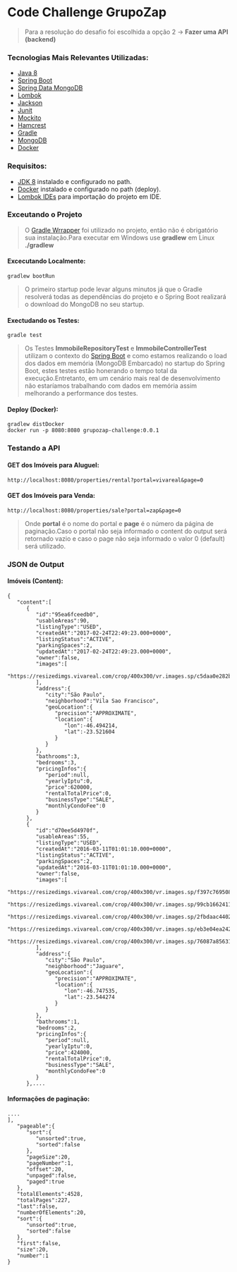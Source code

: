 # Code Challenge GrupoZap

> Para a resolução do desafio foi escolhida a opção 2 -> **Fazer uma API (backend)**

### Tecnologias Mais Relevantes Utilizadas:
* [Java 8](https://www.java.com/pt_BR/download/faq/java8.xml)
* [Spring Boot](https://spring.io/projects/spring-boot)
* [Spring Data MongoDB](https://projects.spring.io/spring-data-mongodb/)
* [Lombok](https://projectlombok.org/)
* [Jackson](https://github.com/FasterXML/jackson)
* [Junit](https://junit.org/junit4/)
* [Mockito](https://site.mockito.org/)
* [Hamcrest](http://hamcrest.org/)
* [Gradle](https://gradle.org/)
* [MongoDB](https://www.mongodb.com/)
* [Docker](https://www.docker.com/)

### Requisitos:

* [JDK 8](https://www.oracle.com/technetwork/pt/java/javase/downloads/jdk8-downloads-2133151.html) instalado e configurado no path.
* [Docker](https://docs.docker.com/install/) instalado e configurado no path (deploy).
* [Lombok IDEs](https://projectlombok.org/setup/overview) para importação do projeto em IDE.

### Exceutando o Projeto

> O [Gradle Wrrapper](https://docs.gradle.org/current/userguide/gradle_wrapper.html) foi utilizado no projeto, então não é obrigatório sua instalação.Para executar em Windows use **gradlew** em Linux **./gradlew**

#### Excecutando Localmente:
```
gradlew bootRun
```
> O primeiro startup pode levar alguns minutos já que o Gradle resolverá todas as dependências do projeto e o Spring Boot realizará o download do MongoDB no seu startup.

#### Exectudando os Testes:
```
gradle test
```
> Os Testes **ImmobileRepositoryTest** e **ImmobileControllerTest** utilizam o contexto do [Spring Boot](https://docs.spring.io/spring-boot/docs/current/api/org/springframework/boot/test/context/SpringBootTest.html) e como estamos realizando o load dos dados em memória (MongoDB Embarcado) no startup do Spring Boot, estes testes estão honerando o tempo total da execução.Entretanto, em um cenário mais real de desenvolvimento não estaríamos trabalhando com dados em memória assim melhorando a performance dos testes. 

#### Deploy (Docker):
```
gradlew distDocker
docker run -p 8080:8080 grupozap-challenge:0.0.1
```

### Testando a API

#### GET dos Imóveis para Aluguel:
```
http://localhost:8080/properties/rental?portal=vivareal&page=0
```
#### GET dos Imóveis para Venda:
```
http://localhost:8080/properties/sale?portal=zap&page=0
```
> Onde **portal** é o nome do portal e **page** é o número da página de paginação.Caso o portal não seja informado o content do output será retornado vazio e caso o page não seja informado o valor 0 (default) será utilizado.

### JSON de Output

#### Imóveis (Content):
```
{
   "content":[
      {
         "id":"95ea6fceedb0",
         "usableAreas":90,
         "listingType":"USED",
         "createdAt":"2017-02-24T22:49:23.000+0000",
         "listingStatus":"ACTIVE",
         "parkingSpaces":2,
         "updatedAt":"2017-02-24T22:49:23.000+0000",
         "owner":false,
         "images":[
            "https://resizedimgs.vivareal.com/crop/400x300/vr.images.sp/c5daa0e282b925cd5feabb7aa38273ba.jpg"
         ],
         "address":{
            "city":"São Paulo",
            "neighborhood":"Vila Sao Francisco",
            "geoLocation":{
               "precision":"APPROXIMATE",
               "location":{
                  "lon":-46.494214,
                  "lat":-23.521604
               }
            }
         },
         "bathrooms":3,
         "bedrooms":3,
         "pricingInfos":{
            "period":null,
            "yearlyIptu":0,
            "price":620000,
            "rentalTotalPrice":0,
            "businessType":"SALE",
            "monthlyCondoFee":0
         }
      },
      {
         "id":"d70ee5d4970f",
         "usableAreas":55,
         "listingType":"USED",
         "createdAt":"2016-03-11T01:01:10.000+0000",
         "listingStatus":"ACTIVE",
         "parkingSpaces":2,
         "updatedAt":"2016-03-11T01:01:10.000+0000",
         "owner":false,
         "images":[
            "https://resizedimgs.vivareal.com/crop/400x300/vr.images.sp/f397c769508965effdf227598bc11465.jpg",
            "https://resizedimgs.vivareal.com/crop/400x300/vr.images.sp/99cb16624116fec5fab445d7cd79b6ad.jpg",
            "https://resizedimgs.vivareal.com/crop/400x300/vr.images.sp/2fbdaac44021a414d845214fb6e8b6e3.jpg",
            "https://resizedimgs.vivareal.com/crop/400x300/vr.images.sp/eb3e04ea242766ca3608a36195bb6c4c.jpg",
            "https://resizedimgs.vivareal.com/crop/400x300/vr.images.sp/76087a856315074cc961aac0eb990552.jpg"
         ],
         "address":{
            "city":"São Paulo",
            "neighborhood":"Jaguare",
            "geoLocation":{
               "precision":"APPROXIMATE",
               "location":{
                  "lon":-46.747535,
                  "lat":-23.544274
               }
            }
         },
         "bathrooms":1,
         "bedrooms":2,
         "pricingInfos":{
            "period":null,
            "yearlyIptu":0,
            "price":424000,
            "rentalTotalPrice":0,
            "businessType":"SALE",
            "monthlyCondoFee":0
         }
      },....
```
#### Informações de paginação:
```
....
],
   "pageable":{
      "sort":{
         "unsorted":true,
         "sorted":false
      },
      "pageSize":20,
      "pageNumber":1,
      "offset":20,
      "unpaged":false,
      "paged":true
   },
   "totalElements":4528,
   "totalPages":227,
   "last":false,
   "numberOfElements":20,
   "sort":{
      "unsorted":true,
      "sorted":false
   },
   "first":false,
   "size":20,
   "number":1
}
```

